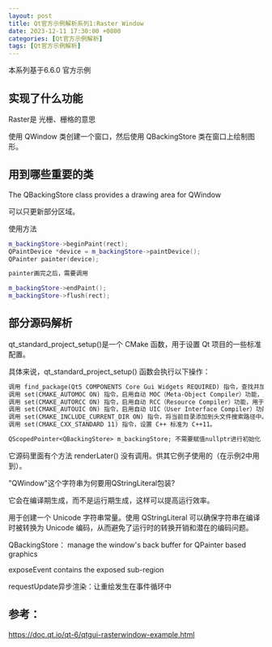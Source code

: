 ```yaml
---
layout: post
title: Qt官方示例解析系列1:Raster Window
date: 2023-12-11 17:30:00 +0800
categories: [Qt官方示例解析]
tags: [Qt官方示例解析]
---
```

本系列基于6.6.0 官方示例

## 实现了什么功能
Raster是 光栅、栅格的意思

使用 QWindow 类创建一个窗口，然后使用 QBackingStore 类在窗口上绘制图形。

## 用到哪些重要的类
The QBackingStore class provides a drawing area for QWindow

可以只更新部分区域。

使用方法
```cpp
m_backingStore->beginPaint(rect);
QPaintDevice *device = m_backingStore->paintDevice();
QPainter painter(device);

painter画完之后，需要调用

m_backingStore->endPaint();
m_backingStore->flush(rect);
```
## 部分源码解析

qt_standard_project_setup()是一个 CMake 函数，用于设置 Qt 项目的一些标准配置。

具体来说，qt_standard_project_setup() 函数会执行以下操作：
```makefile
调用 find_package(Qt5 COMPONENTS Core Gui Widgets REQUIRED) 指令，查找并加载 Qt5 的模块。
调用 set(CMAKE_AUTOMOC ON) 指令，启用自动 MOC（Meta-Object Compiler）功能，用于处理 Qt 元对象系统的代码生成。
调用 set(CMAKE_AUTORCC ON) 指令，启用自动 RCC（Resource Compiler）功能，用于处理 Qt 资源文件的编译。
调用 set(CMAKE_AUTOUIC ON) 指令，启用自动 UIC（User Interface Compiler）功能，用于处理 Qt 用户界面文件的代码生成。
调用 set(CMAKE_INCLUDE_CURRENT_DIR ON) 指令，将当前目录添加到头文件搜索路径中。
调用 set(CMAKE_CXX_STANDARD 11) 指令，设置 C++ 标准为 C++11。

QScopedPointer<QBackingStore> m_backingStore; 不需要赋值nullptr进行初始化
```
它源码里面有个方法 renderLater() 没有调用。供其它例子使用的（在示例2中用到）。

"QWindow"这个字符串为何要用QStringLiteral包装?

它会在编译期生成，而不是运行期生成，这样可以提高运行效率。

用于创建一个 Unicode 字符串常量。使用 QStringLiteral 可以确保字符串在编译时被转换为 Unicode 编码，从而避免了运行时的转换开销和潜在的编码问题。

QBackingStore： manage the window's back buffer for QPainter based graphics

exposeEvent contains the exposed sub-region

requestUpdate异步渲染：让重绘发生在事件循环中
## 参考：
<https://doc.qt.io/qt-6/qtgui-rasterwindow-example.html>
